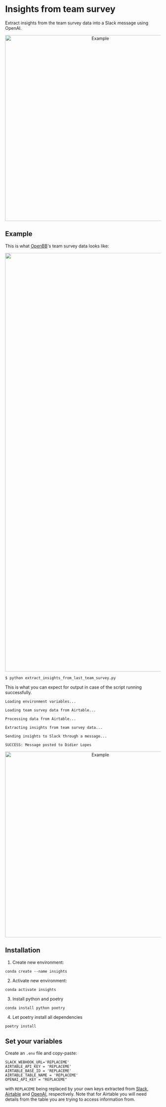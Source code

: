 # Insights from team survey

Extract insights from the team survey data into a Slack message using OpenAI.

<p align="center">
  <img src="https://github.com/DidierRLopes/insights-from-team-survey/assets/25267873/7a867401-27b7-4228-867d-4d13fba792a8" alt="Example" width=600/>
</p>


## Example

This is what [OpenBB](http://openbb.co)'s team survey data looks like:

<p align="center">
  <img width="1351" alt="Screenshot 2023-07-04 at 7 43 09 PM" src="https://github.com/DidierRLopes/insights-from-team-survey/assets/25267873/57aeca64-88ee-4fa3-8ab7-76f05c0222a8">
</p>

```
$ python extract_insights_from_last_team_survey.py 
```

This is what you can expect for output in case of the script running successfully.
```
Loading environment variables...

Loading team survey data from Airtable...

Processing data from Airtable...

Extracting insights from team survey data...

Sending insights to Slack through a message...

SUCCESS: Message posted to Didier Lopes
```

<p align="center">
  <img src="https://github.com/DidierRLopes/insights-from-team-survey/assets/25267873/7a867401-27b7-4228-867d-4d13fba792a8" alt="Example" width=600/>
</p>

## Installation

1. Create new environment:
```
conda create --name insights
```

2. Activate new environment:
```
conda activate insights
```

3. Install python and poetry
```
conda install python poetry
```

4. Let poetry install all dependencies
```
poetry install
```

## Set your variables

Create an `.env` file and copy-paste:

```
SLACK_WEBHOOK_URL='REPLACEME'
AIRTABLE_API_KEY = 'REPLACEME'
AIRTABLE_BASE_ID = 'REPLACEME'
AIRTABLE_TABLE_NAME = 'REPLACEME'
OPENAI_API_KEY = "REPLACEME"
```

with `REPLACEME` being replaced by your own keys extracted from [Slack](https://api.slack.com/apps), [Airtable](https://airtable.com/create/tokens) and [OpenAI](https://platform.openai.com/account/api-keys), respectively. Note that for Airtable you will need details from the table you are trying to access information from.

